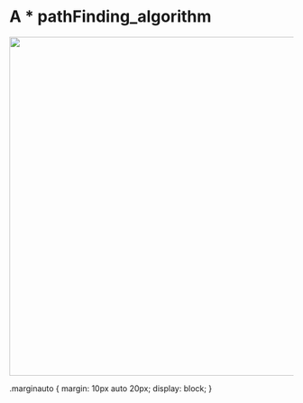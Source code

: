 # A * pathFinding_algorithm

<img src = "https://s4.gifyu.com/images/ezgif.com-gif-maker9c3fbe0d840b05cf.gif" width="600" height="600" 
class ="marginauto">

.marginauto {
    margin: 10px auto 20px;
    display: block;
}

